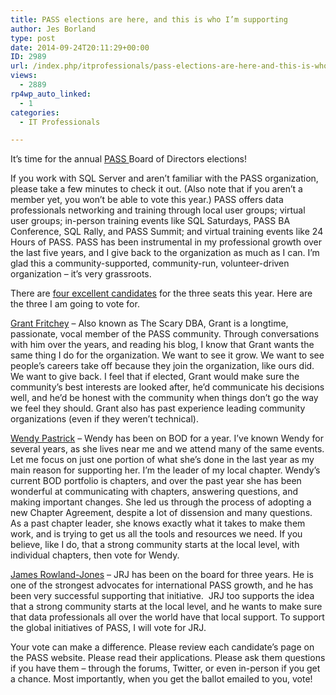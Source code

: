 ```yaml
---
title: PASS elections are here, and this is who I’m supporting
author: Jes Borland
type: post
date: 2014-09-24T20:11:29+00:00
ID: 2989
url: /index.php/itprofessionals/pass-elections-are-here-and-this-is-who-im-supporting/
views:
  - 2889
rp4wp_auto_linked:
  - 1
categories:
  - IT Professionals

---
```

It&#8217;s time for the annual <a href="http://sqlpass.org" target="_blank">PASS </a>Board of Directors elections!

If you work with SQL Server and aren&#8217;t familiar with the PASS organization, please take a few minutes to check it out. (Also note that if you aren&#8217;t a member yet, you won&#8217;t be able to vote this year.) PASS offers data professionals networking and training through local user groups; virtual user groups; in-person training events like SQL Saturdays, PASS BA Conference, SQL Rally, and PASS Summit; and virtual training events like 24 Hours of PASS. PASS has been instrumental in my professional growth over the last five years, and I give back to the organization as much as I can. I&#8217;m glad this a community-supported, community-run, volunteer-driven organization &#8211; it&#8217;s very grassroots.

There are <a href="http://www.sqlpass.org/elections.aspx" target="_blank">four excellent candidates</a> for the three seats this year. Here are the three I am going to vote for.

<a href="http://www.sqlpass.org/Elections/Candidates/grantfritchey.aspx" target="_blank">Grant Fritchey</a> &#8211; Also known as The Scary DBA, Grant is a longtime, passionate, vocal member of the PASS community. Through conversations with him over the years, and reading his blog, I know that Grant wants the same thing I do for the organization. We want to see it grow. We want to see people&#8217;s careers take off because they join the organization, like ours did. We want to give back. I feel that if elected, Grant would make sure the community&#8217;s best interests are looked after, he&#8217;d communicate his decisions well, and he&#8217;d be honest with the community when things don&#8217;t go the way we feel they should. Grant also has past experience leading community organizations (even if they weren&#8217;t technical).

<a href="http://www.sqlpass.org/Elections/Candidates/wendypastrick.aspx" target="_blank">Wendy Pastrick</a> &#8211; Wendy has been on BOD for a year. I&#8217;ve known Wendy for several years, as she lives near me and we attend many of the same events. Let me focus on just one portion of what she&#8217;s done in the last year as my main reason for supporting her. I&#8217;m the leader of my local chapter. Wendy&#8217;s current BOD portfolio is chapters, and over the past year she has been wonderful at communicating with chapters, answering questions, and making important changes. She led us through the process of adopting a new Chapter Agreement, despite a lot of dissension and many questions. As a past chapter leader, she knows exactly what it takes to make them work, and is trying to get us all the tools and resources we need. If you believe, like I do, that a strong community starts at the local level, with individual chapters, then vote for Wendy.

<a href="http://www.sqlpass.org/Elections/Candidates/jamesrowlandjones.aspx" target="_blank">James Rowland-Jones</a> &#8211; JRJ has been on the board for three years. He is one of the strongest advocates for international PASS growth, and he has been very successful supporting that initiative.  JRJ too supports the idea that a strong community starts at the local level, and he wants to make sure that data professionals all over the world have that local support. To support the global initiatives of PASS, I will vote for JRJ.

Your vote can make a difference. Please review each candidate&#8217;s page on the PASS website. Please read their applications. Please ask them questions if you have them &#8211; through the forums, Twitter, or even in-person if you get a chance. Most importantly, when you get the ballot emailed to you, vote!